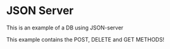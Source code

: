 # JSON Server
This is an example of a DB using JSON-server

This example contains the POST, DELETE and GET METHODS!